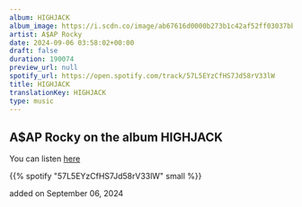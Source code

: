 ```yaml
---
album: HIGHJACK
album_image: https://i.scdn.co/image/ab67616d0000b273b1c42af52ff03037bbe5956a
artist: A$AP Rocky
date: 2024-09-06 03:58:02+00:00
draft: false
duration: 190074
preview_url: null
spotify_url: https://open.spotify.com/track/57L5EYzCfHS7Jd58rV33lW
title: HIGHJACK
translationKey: HIGHJACK
type: music
---
```


## A$AP Rocky on the album HIGHJACK

You can listen [here](https://open.spotify.com/track/57L5EYzCfHS7Jd58rV33lW)

{{% spotify "57L5EYzCfHS7Jd58rV33lW" small %}}

added on September 06, 2024
